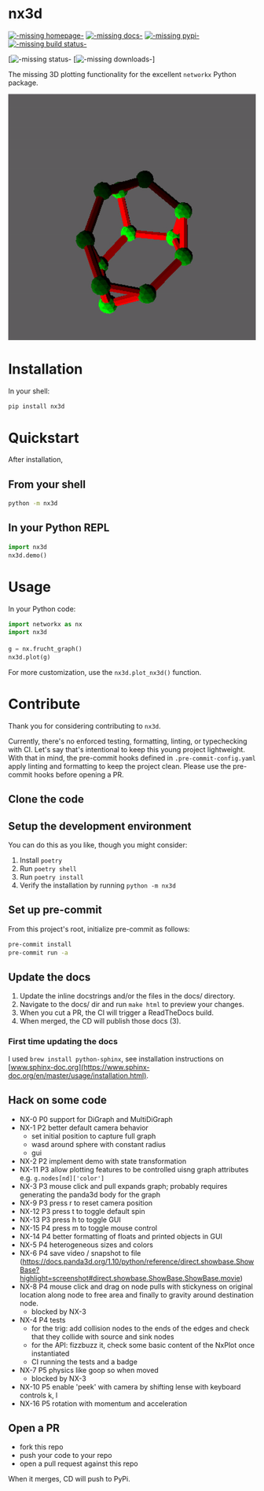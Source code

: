 # nx3d

[![-missing homepage-](https://img.shields.io/badge/home-GitHub-blueviolet)](https://github.com/ekalosak/nx3d)
[![-missing docs-](https://img.shields.io/badge/docs-ReadTheDocs-blue)](https://nx3d.readthedocs.io/en/latest/)
[![-missing pypi-](https://img.shields.io/pypi/v/nx3d)](https://pypi.org/project/nx3d/)
[![-missing build status-](https://img.shields.io/github/workflow/status/ekalosak/nx3d/Build%20nx3d%20and%20publish%20to%20PyPi)](https://github.com/ekalosak/nx3d/actions)

[![-missing status-](https://img.shields.io/badge/status-experimental-brightgreen)
[![-missing downloads-](https://img.shields.io/pypi/dw/nx3d)]

The missing 3D plotting functionality for the excellent `networkx` Python package.

![-missing gif of frucht graph-](https://raw.githubusercontent.com/ekalosak/nx3d/cf473d1dfab506ecd4044f4693c09aea0e1153ba/data/frucht.gif)

# Installation
In your shell:
```sh
pip install nx3d
```

# Quickstart
After installation,

## From your shell
```sh
python -m nx3d
```

## In your Python REPL
```python
import nx3d
nx3d.demo()
```

# Usage
In your Python code:
```python
import networkx as nx
import nx3d

g = nx.frucht_graph()
nx3d.plot(g)
```
For more customization, use the `nx3d.plot_nx3d()` function.

# Contribute
Thank you for considering contributing to `nx3d`.

Currently, there's no enforced testing, formatting, linting, or typechecking with CI. Let's say that's intentional to
keep this young project lightweight.  With that in mind, the pre-commit hooks defined in `.pre-commit-config.yaml` apply
linting and formatting to keep the project clean. Please use the pre-commit hooks before opening a PR.

## Clone the code

## Setup the development environment

You can do this as you like, though you might consider:
1. Install `poetry`
2. Run `poetry shell`
3. Run `poetry install`
4. Verify the installation by running `python -m nx3d`

## Set up pre-commit
From this project's root, initialize pre-commit as follows:

```sh
pre-commit install
pre-commit run -a
```

## Update the docs
1. Update the inline docstrings and/or the files in the docs/ directory.
2. Navigate to the docs/ dir and run `make html` to preview your changes.
3. When you cut a PR, the CI will trigger a ReadTheDocs build.
4. When merged, the CD will publish those docs (3).

### First time updating the docs
I used `brew install python-sphinx`, see installation instructions on [www.sphinx-doc.org](https://www.sphinx-doc.org/en/master/usage/installation.html).

## Hack on some code
- NX-0 P0 support for DiGraph and MultiDiGraph
- NX-1 P2 better default camera behavior
  - set initial position to capture full graph
  - wasd around sphere with constant radius
  - gui
- NX-2 P2 implement demo with state transformation
- NX-11 P3 allow plotting features to be controlled uisng graph attributes e.g. `g.nodes[nd]['color']`
- NX-3 P3 mouse click and pull expands graph; probably requires generating the panda3d body for the graph
- NX-9 P3 press r to reset camera position
- NX-12 P3 press t to toggle default spin
- NX-13 P3 press h to toggle GUI
- NX-15 P4 press m to toggle mouse control
- NX-14 P4 better formatting of floats and printed objects in GUI
- NX-5 P4 heterogeneous sizes and colors
- NX-6 P4 save video / snapshot to file
  (https://docs.panda3d.org/1.10/python/reference/direct.showbase.ShowBase?highlight=screenshot#direct.showbase.ShowBase.ShowBase.movie)
- NX-8 P4 mouse click and drag on node pulls with stickyness on original location along node to free area and finally to
  gravity around destination node.
  - blocked by NX-3
- NX-4 P4 tests
  - for the trig: add collision nodes to the ends of the edges and check that they collide with source and sink nodes
  - for the API: fizzbuzz it, check some basic content of the NxPlot once instantiated
  - CI running the tests and a badge
- NX-7 P5 physics like goop so when moved
  - blocked by NX-3
- NX-10 P5 enable 'peek' with camera by shifting lense with keyboard controls k, l
- NX-16 P5 rotation with momentum and acceleration

## Open a PR
- fork this repo
- push your code to your repo
- open a pull request against this repo

When it merges, CD will push to PyPi.
